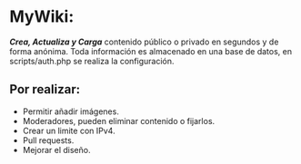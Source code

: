 # MyWiki: 
**_Crea, Actualiza y Carga_** contenido público o privado en segundos y de forma anónima. Toda información es almacenado en una base de datos, en scripts/auth.php se realiza la configuración. 
## Por realizar:
* Permitir añadir imágenes.
* Moderadores, pueden eliminar contenido o fijarlos.
* Crear un limite con IPv4.
* Pull requests.
* Mejorar el diseño.
